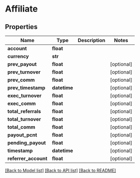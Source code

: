 # Affiliate

## Properties
Name | Type | Description | Notes
------------ | ------------- | ------------- | -------------
**account** | **float** |  | 
**currency** | **str** |  | 
**prev_payout** | **float** |  | [optional] 
**prev_turnover** | **float** |  | [optional] 
**prev_comm** | **float** |  | [optional] 
**prev_timestamp** | **datetime** |  | [optional] 
**exec_turnover** | **float** |  | [optional] 
**exec_comm** | **float** |  | [optional] 
**total_referrals** | **float** |  | [optional] 
**total_turnover** | **float** |  | [optional] 
**total_comm** | **float** |  | [optional] 
**payout_pcnt** | **float** |  | [optional] 
**pending_payout** | **float** |  | [optional] 
**timestamp** | **datetime** |  | [optional] 
**referrer_account** | **float** |  | [optional] 

[[Back to Model list]](../README.md#documentation-for-models) [[Back to API list]](../README.md#documentation-for-api-endpoints) [[Back to README]](../README.md)


